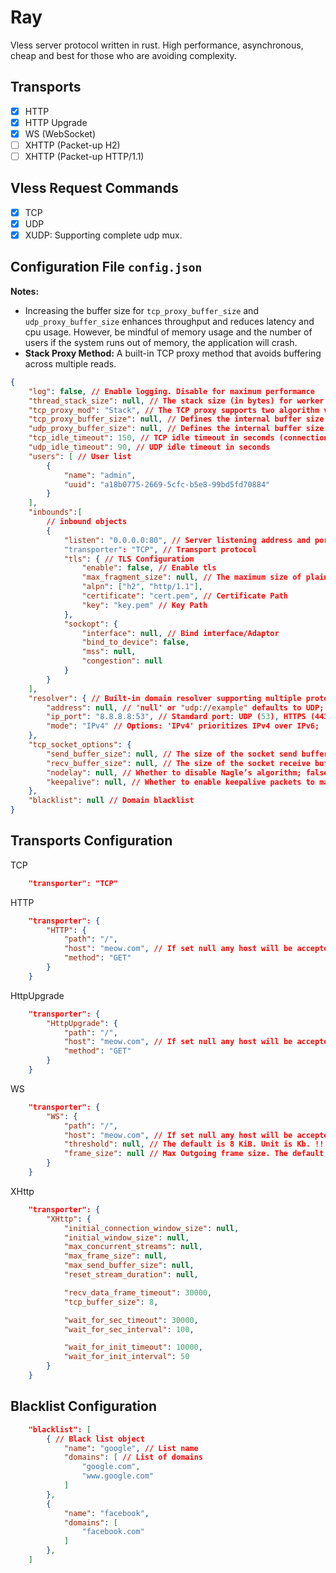 # Ray

Vless server protocol written in rust. High performance, asynchronous, cheap and best for those who are avoiding complexity.

## Transports

- [x] HTTP
- [x] HTTP Upgrade
- [x] WS (WebSocket)
- [ ] XHTTP (Packet-up H2)
- [ ] XHTTP (Packet-up HTTP/1.1)

## Vless Request Commands

- [x] TCP
- [x] UDP
- [x] XUDP: Supporting complete udp mux.

## Configuration File `config.json`

**Notes:**

- Increasing the buffer size for `tcp_proxy_buffer_size` and `udp_proxy_buffer_size` enhances throughput and reduces latency and cpu usage. However, be mindful of memory usage and the number of users if the system runs out of memory, the application will crash.
- **Stack Proxy Method:** A built-in TCP proxy method that avoids buffering across multiple reads.

```json
{
    "log": false, // Enable logging. Disable for maximum performance
    "thread_stack_size": null, // The stack size (in bytes) for worker threads. The default stack size for spawned threads is 2 MiB. The actual stack size may be greater than this value if the platform specifies minimal stack size.
    "tcp_proxy_mod": "Stack", // The TCP proxy supports two algorithm variants: `Stack` and `Buffer`. The `Buffer` algorithm accumulates multiple incoming readings before processing, improving efficiency but potentially introducing slight latency. Conversely, the `Stack` algorithm processes data immediately upon arrival, minimizing delay.
    "tcp_proxy_buffer_size": null, // Defines the internal buffer size for the TCP proxy. If set to null, the buffer size defaults to 8KB. Unit is Kb.
    "udp_proxy_buffer_size": null, // Defines the internal buffer size for the UDP proxy. If set to null, the buffer size defaults to 8KB. Unit is Kb.
    "tcp_idle_timeout": 150, // TCP idle timeout in seconds (connection closes after 300 seconds of inactivity)
    "udp_idle_timeout": 90, // UDP idle timeout in seconds
    "users": [ // User list
        {
            "name": "admin",
            "uuid": "a18b0775-2669-5cfc-b5e8-99bd5fd70884"
        }
    ],
    "inbounds":[
        // inbound objects
        {
            "listen": "0.0.0.0:80", // Server listening address and port. [::] works for both ipv4 and ipv6 in linux (dual stack).
            "transporter": "TCP", // Transport protocol
            "tls": { // TLS Configuration
                "enable": false, // Enable tls
                "max_fragment_size": null, // The maximum size of plaintext input to be emitted in a single TLS record. A value of null is equivalent to the TLS maximum of 16 kB.
                "alpn": ["h2", "http/1.1"],
                "certificate": "cert.pem", // Certificate Path
                "key": "key.pem" // Key Path
            },
            "sockopt": {
                "interface": null, // Bind interface/Adaptor
                "bind_to_device": false,
                "mss": null,
                "congestion": null
            }
        }
    ],
    "resolver": { // Built-in domain resolver supporting multiple protocols: udp, https, h3, tls, and quic
        "address": null, // 'null' or "udp://example" defaults to UDP; for other protocols, use: "https://dns.google", "h3://dns.google", "tls://dns.google"
        "ip_port": "8.8.8.8:53", // Standard port: UDP (53), HTTPS (443), TLS/QUIC (853)
        "mode": "IPv4" // Options: 'IPv4' prioritizes IPv4 over IPv6; 'IPv6' prioritizes IPv6 over IPv4
    },
    "tcp_socket_options": {
        "send_buffer_size": null, // The size of the socket send buffer, if set; null means default system size
        "recv_buffer_size": null, // The size of the socket receive buffer, if set; null means default system size
        "nodelay": null, // Whether to disable Nagle’s algorithm; false means packets may be buffered for efficiency
        "keepalive": null, // Whether to enable keepalive packets to maintain connection activity
    },
    "blacklist": null // Domain blacklist
}
```

## Transports Configuration

TCP

```json
    "transporter": "TCP"
```

HTTP

```json
    "transporter": {
        "HTTP": {
            "path": "/",
            "host": "meow.com", // If set null any host will be accepted
            "method": "GET"
        }
    }
```

HttpUpgrade

```json
    "transporter": {
        "HttpUpgrade": {
            "path": "/",
            "host": "meow.com", // If set null any host will be accepted
            "method": "GET"
        }
    }
```

WS

```json
    "transporter": {
        "WS": {
            "path": "/",
            "host": "meow.com", // If set null any host will be accepted
            "threshold": null, // The default is 8 KiB. Unit is Kb. !!! It's better to set the value same as tcp_proxy_buffer_size.
            "frame_size": null // Max Outgoing frame size. The default is 4MiB. Unit is Kb.
        }
    }
```

XHttp

```json
    "transporter": {
        "XHttp": {
            "initial_connection_window_size": null,
            "initial_window_size": null,
            "max_concurrent_streams": null,
            "max_frame_size": null,
            "max_send_buffer_size": null,
            "reset_stream_duration": null,

            "recv_data_frame_timeout": 30000,
            "tcp_buffer_size": 8,

            "wait_for_sec_timeout": 30000,
            "wait_for_sec_interval": 100,

            "wait_for_init_timeout": 10000,
            "wait_for_init_interval": 50
        }
    }
```

## Blacklist Configuration

```json
    "blacklist": [
        { // Black list object
            "name": "google", // List name
            "domains": [ // List of domains
                "google.com",
                "www.google.com"
            ]
        },
        {
            "name": "facebook",
            "domains": [
                "facebook.com"
            ]
        },
    ]
```

